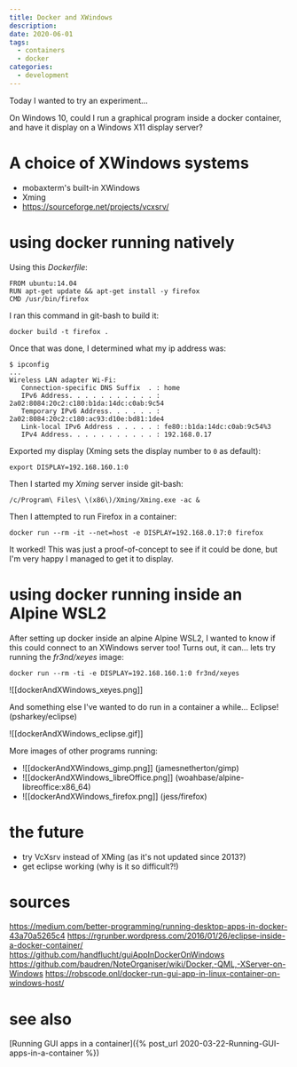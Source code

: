 ```yaml
---
title: Docker and XWindows
description:
date: 2020-06-01
tags:
  - containers
  - docker
categories:
  - development
---
```


Today I wanted to try an experiment...

On Windows 10, could I run a graphical program inside a docker container, and
have it display on a Windows X11 display server?

# A choice of XWindows systems
- mobaxterm's built-in XWindows
- Xming
- https://sourceforge.net/projects/vcxsrv/

# using docker running natively

Using this _Dockerfile_:
```
FROM ubuntu:14.04
RUN apt-get update && apt-get install -y firefox
CMD /usr/bin/firefox
```

I ran this command in git-bash to build it:
```
docker build -t firefox .
```

Once that was done, I determined what my ip address was:
```
$ ipconfig
...
Wireless LAN adapter Wi-Fi:
   Connection-specific DNS Suffix  . : home
   IPv6 Address. . . . . . . . . . . : 2a02:8084:20c2:c180:b1da:14dc:c0ab:9c54
   Temporary IPv6 Address. . . . . . : 2a02:8084:20c2:c180:ac93:d10e:bd81:1de4
   Link-local IPv6 Address . . . . . : fe80::b1da:14dc:c0ab:9c54%3
   IPv4 Address. . . . . . . . . . . : 192.168.0.17
```

Exported my display (Xming sets the display number to `0` as default):
```
export DISPLAY=192.168.160.1:0
```

Then I started my _Xming_ server inside git-bash:
```
/c/Program\ Files\ \(x86\)/Xming/Xming.exe -ac &
```

Then I attempted to run Firefox in a container:
```
docker run --rm -it --net=host -e DISPLAY=192.168.0.17:0 firefox
```

It worked! This was just a proof-of-concept to see if it could be done, but I'm
very happy I managed to get it to display.

# using docker running inside an Alpine WSL2

After setting up docker inside an alpine Alpine WSL2, I wanted to know if this
could connect to an XWindows server too! Turns out, it can... lets try running
the _fr3nd/xeyes_ image:

```
docker run --rm -ti -e DISPLAY=192.168.160.1:0 fr3nd/xeyes
```

![[dockerAndXWindows_xeyes.png]]

And something else I've wanted to do run in a container a while... Eclipse!
(psharkey/eclipse)

![[dockerAndXWindows_eclipse.gif]]

More images of other programs running:
- ![[dockerAndXWindows_gimp.png]] (jamesnetherton/gimp)
- ![[dockerAndXWindows_libreOffice.png]] (woahbase/alpine-libreoffice:x86_64)
- ![[dockerAndXWindows_firefox.png]] (jess/firefox)

# the future

- try VcXsrv instead of XMing (as it's not updated since 2013?)
- get eclipse working (why is it so difficult?!)

# sources

https://medium.com/better-programming/running-desktop-apps-in-docker-43a70a5265c4
https://rgrunber.wordpress.com/2016/01/26/eclipse-inside-a-docker-container/
https://github.com/handflucht/guiAppInDockerOnWindows
https://github.com/baudren/NoteOrganiser/wiki/Docker,-QML,-XServer-on-Windows
https://robscode.onl/docker-run-gui-app-in-linux-container-on-windows-host/

# see also

[Running GUI apps in a container]({% post_url 2020-03-22-Running-GUI-apps-in-a-container %})